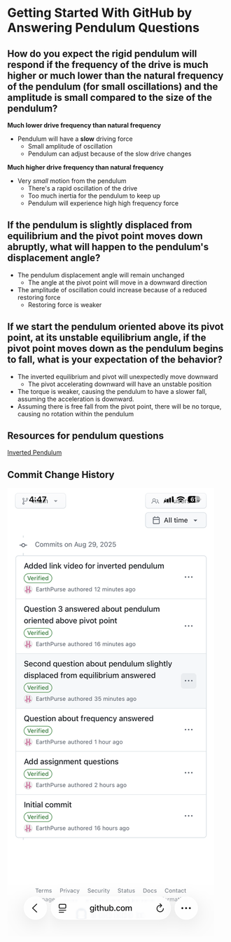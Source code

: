 # Getting Started With GitHub by Answering Pendulum Questions

## How do you expect the rigid pendulum will respond if the frequency of the drive is much higher or much lower than the natural frequency of the pendulum (for small oscillations) and the amplitude is small compared to the size of the pendulum?
**Much lower drive frequency than natural frequency**
  * Pendulum will have a __slow__ driving force
      * Small amplitude of oscillation
      * Pendulum can adjust because of the slow drive changes

**Much higher drive frequency than natural frequency** 
  * Very _small_ motion from the pendulum
    * There's a rapid oscillation of the drive
    * Too much inertia for the pendulum to keep up
    * Pendulum will experience high high frequency force

## If the pendulum is slightly displaced from equilibrium and the pivot point moves down abruptly, what will happen to the pendulum's displacement angle?
  * The pendulum displacement angle will remain unchanged
    * The angle at the pivot point will move in a downward direction
  * The amplitude of oscillation could increase because of a reduced restoring force
    * Restoring force is weaker


## If we start the pendulum oriented above its pivot point, at its unstable equilibrium angle, if the pivot point moves down as the pendulum begins to fall, what is your expectation of the behavior?
  * The inverted equilibrium and pivot will unexpectedly move downward
    * The pivot accelerating downward will have an unstable position
  * The torque is weaker, causing the pendulum to have a slower fall, assuming the acceleration is downward.
  * Assuming there is free fall from the pivot point, there will be no torque, causing no rotation within the pendulum 

## Resources for pendulum questions
[Inverted Pendulum](https://sciencedemonstrations.fas.harvard.edu/search?search=inverted%20pendulum)

## Commit Change History
![Commit History](https://github.com/EarthPurse/Getting_Started_With_GitHub/blob/main/IMG_6329.PNG)




